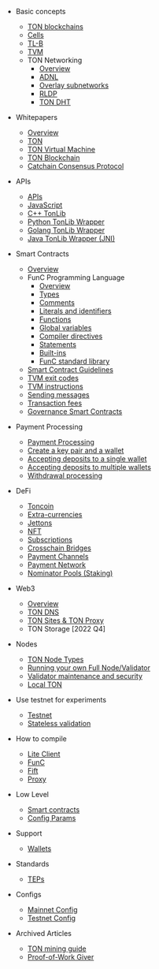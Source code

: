 <!-- docs/_sidebar.md -->
* Basic concepts
  * [TON blockchains](/overviews/TON_blockchain_overview.md)
  * [Cells](/overviews/Cells.md)
  * [TL-B](/overviews/TL-B.md)
  * [TVM](/smart-contracts/tvm_overview.md)
  * TON Networking
    * [Overview](/networking/index.md)
    * [ADNL](/networking/index.md#adnl)
    * [Overlay subnetworks](/networking/index.md#overlay-subnetworks)
    * [RLDP](/networking/index.md#rldp)
    * [TON DHT](/networking/index.md#ton-dht)

* Whitepapers
  * [Overview](/docs.md)
  * [TON](https://ton-blockchain.github.io/docs/ton.pdf)
  * [TON Virtual Machine](https://ton-blockchain.github.io/docs/tvm.pdf)
  * [TON Blockchain](https://ton-blockchain.github.io/docs/tblkch.pdf)
  * [Catchain Consensus Protocol](https://ton-blockchain.github.io/docs/catchain.pdf)
  
* APIs
  * [APIs](/apis/)
  * [JavaScript](https://github.com/toncenter/tonweb)
  * [C++ TonLib ](https://github.com/ton-blockchain/ton/tree/master/example/cpp)
  * [Python TonLib Wrapper](https://github.com/toncenter/pytonlib)
  * [Golang TonLib Wrapper](https://github.com/ton-blockchain/tonlib-go)
  * [Java TonLib Wrapper (JNI)](https://github.com/ton-blockchain/tonlib-java)
  
* Smart Contracts
  * [Overview](/smart-contracts/)
  * FunC Programming Language
    * [Overview](/func/overview.md)
    * [Types](/func/types.md)
    * [Comments](/func/comments.md)
    * [Literals and identifiers](/func/literals_identifiers.md)
    * [Functions](/func/functions.md)
    * [Global variables](/func/global_variables.md)
    * [Compiler directives](/func/compiler_directives.md)
    * [Statements](/func/statements.md)
    * [Built-ins](/func/builtins.md)
    * [FunC standard library](/func/stdlib.md)
  * [Smart Contract Guidelines](/howto/smart-contract-guidelines.md)
  * [TVM exit codes](/smart-contracts/tvm_exit_codes.md)
  * [TVM instructions](/smart-contracts/tvm-instructions/instructions.md)
  * [Sending messages](/smart-contracts/messages.md)
  * [Transaction fees](/smart-contracts/fees.md)
  * [Governance Smart Contracts](/smart-contracts/governance.md)

* Payment Processing
  * [Payment Processing](/payment-processing/overview.md)
  * [Create a key pair and a wallet](/payment-processing/common.md)
  * [Accepting deposits to a single wallet](/payment-processing/deposits-single-wallet.md)
  * [Accepting deposits to multiple wallets](/payment-processing/deposits-multi-wallet.md)
  * [Withdrawal processing](/payment-processing/withdrawals.md)

* DeFi
  * [Toncoin](/defi/coins.md#Toncoin)
  * [Extra-currencies](/defi/coins.md#Extra-currencies)
  * [Jettons](/defi/tokens.md#Jettons)
  * [NFT](/defi/tokens.md#NFT)
  * [Subscriptions](/defi/subscriptions.md)
  * [Crosschain Bridges](/crosschain.md)
  * [Payment Channels](/defi/ton-payments#payment-channels)
  * [Payment Network](/defi/ton-payments#payment-channel-network)
  * [Nominator Pools (Staking)](/nominators.md)

* Web3
  * [Overview](/web3/overview.md)
  * [TON DNS](/web3/dns.md)
  * [TON Sites & TON Proxy](/web3/sites-and-proxy.md)
  * TON Storage [2022 Q4]

* Nodes
  * [TON Node Types](/nodes/node-types.md)
  * [Running your own Full Node/Validator](/nodes/run-node.md)
  * [Validator maintenance and security](/nodes/node-maintenance-and-security.md)
  * [Local TON](/nodes/local-ton.md)
  
* Use testnet for experiments
  * [Testnet](/testnet/)
  * [Stateless validation](/testnet/stateless.md)

* How to compile
  * [Lite Client](/compile.md)
  * [FunC](/compile.md#FunC)
  * [Fift](/compile.md#Fift)
  * [Proxy](/compile.md#rldp-http-proxy)
  
* Low Level
  * [Smart contracts](/howto/step-by-step.md)
  * [Config Params](/howto/config-params.md)
  
* Support
  * [Wallets](/howto/wallets.md)

* Standards
  * [TEPs](https://github.com/ton-blockchain/TEPs)

* Configs
  * [Mainnet Config](https://ton.org/global-config.json)
  * [Testnet Config](https://ton-blockchain.github.io/testnet-global.config.json)

* Archived Articles
  * [TON mining guide](/archived-articles/mining.md)
  * [Proof-of-Work Giver](/archived-articles/pow-givers.md)
